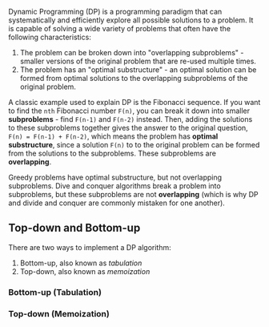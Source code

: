 Dynamic Programming (DP) is a programming paradigm that can systematically and efficiently explore all possible solutions to a problem. It is capable of solving a wide variety of problems that often have the following characteristics:

1. The problem can be broken down into "overlapping subproblems" - smaller versions of the original problem that are re-used multiple times.
2. The problem has an "optimal substructure" - an optimal solution can be formed from optimal solutions to the overlapping subproblems of the original problem.

A classic example used to explain DP is the Fibonacci sequence. If you want to find the `nth` Fibonacci number `F(n)`, you can break it down into smaller **subproblems** - find `F(n-1)` and `F(n-2)` instead. Then, adding the solutions to these subproblems together gives the answer to the original question, `F(n) = F(n-1) + F(n-2)`, which means the problem has **optimal substructure**, since a solution `F(n)` to to the original problem can be formed from the solutions to the subproblems. These subproblems are **overlapping**.

Greedy problems have optimal substructure, but not overlapping subproblems. Dive and conquer algorithms break a problem into subproblems, but these subproblems are not **overlapping** (which is why DP and divide and conquer are commonly mistaken for one another).

## Top-down and Bottom-up

There are two ways to implement a DP algorithm:

1. Bottom-up, also known as *tabulation*
2. Top-down, also known as *memoization*

### Bottom-up (Tabulation)



### Top-down (Memoization)